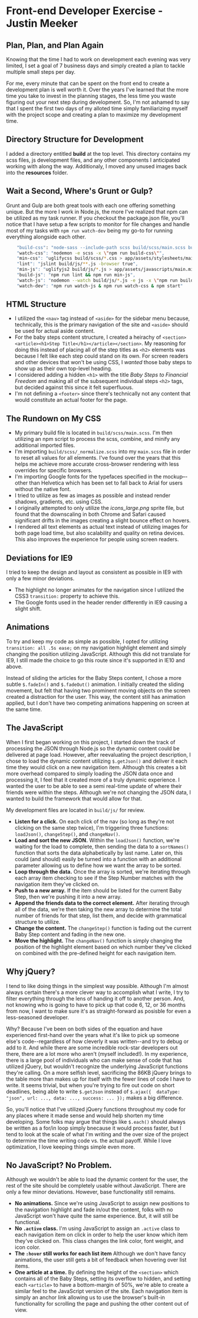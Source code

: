 Front-end Developer Exercise - Justin Meeker
============================================

Plan, Plan, and Plan Again
--------------------------

Knowing that the time I had to work on development each evening was very limited, I set a goal of 7 business days and simply created a plan to tackle multiple small steps per day.

For me, every minute that can be spent on the front end to create a development plan is well worth it. Over the years I've learned that the more time you take to invest in the planning stages, the less time you waste figuring out your next step during development. So, I'm not ashamed to say that I spent the first two days of my alloted time simply familiarizing myself with the project scope and creating a plan to maximize my development time.


Directory Structure for Development
-----------------------------------

I added a directory entitled **build** at the top level. This directory contains my scss files, js development files, and any other components I anticipated working with along the way. Additionaly, I moved any unused images back into the **resources** folder.


Wait a Second, Where's Grunt or Gulp?
------------------------------------

Grunt and Gulp are both great tools with each one offering something unique. But the more I work in Node.js, the more I've realized that npm can be utilized as my task runner. If you checkout the package.json file, you'll notice that I have setup a few scripts to monitor for file changes and handle most of my tasks with `npm run watch-dev` being my go-to for running everything alongside each other.

```sh
    "build-css": "node-sass --include-path scss build/scss/main.scss build/scss/main.css$
    "watch-css": "nodemon -e scss -x \"npm run build-css\"",
    "min-css": "uglifycss build/scss/*.css > app/assets/stylesheets/main.min.css",
    "lint": "jslint build/js/**.js -browser true",
    "min-js": "uglifyjs2 build/js/*.js > app/assets/javascripts/main.min.js",
    "build-js": "npm run lint && npm run min-js",
    "watch-js": "nodemon --watch build/js/*.js -e js -x \"npm run build-js\"",
    "watch-dev": "npm run watch-js & npm run watch-css & npm start"
```

HTML Structure
--------------

* I utilized the `<nav>` tag instead of `<aside>` for the sidebar menu because, technically, this is the primary navigation of the site and `<aside>` should be used for actual aside content.
* For the baby steps content structure, I created a heirachy of `<section><article><h1>Step Title</h1></article></section>`. My reasoning for doing this instead of placing all of the step titles as `<h2>` elements was because I felt like each step could stand on its own. For screen readers and other devices that won't be using CSS, I _wanted_ those baby steps to show up as their own top-level heading.
* I considered adding a hidden `<h1>` with the title _Baby Steps to Financial Freedom_ and making all of the subsequent individual steps `<h2>` tags, but decided against this since it felt superfluous.
* I'm not defining a `<footer>` since there's technically not any content that would constitute an actual footer for the page.

The Rundown on My CSS 
---------------------

* My primary build file is located in `build/scss/main.scss`. I'm then utilizing an npm script to process the scss, combine, and minify any additional imported files. 
* I'm importing `build/scss/_normalize.scss` into my `main.scss` file in order to reset all values for all elements. I've found over the years that this helps me achieve more accurate cross-browser rendering with less overrides for specific browsers.
* I'm importing Google fonts for the typefaces specified in the mockup–-other than Helvetica which has been set to fall back to Arial for users without the native font.
* I tried to utilize as few as images as possible and instead render shadows, gradients, etc. using CSS.
* I originally attempted to only utilize the *icons_large.png* sprite file, but found that the downscaling in both Chrome and Safari caused significant drifts in the images creating a slight bounce effect on hovers.
* I rendered all text elements as actual text instead of utilizing images for both page load time, but also scalability and quality on retina devices. This also improves the experience for people using screen readers.

Deviations for IE9
------------------

I tried to keep the design and layout as consistent as possible in IE9 with only a few minor deviations. 

* The highlight no longer animates for the navigation since I utilized the CSS3 `transition:` property to achieve this.
* The Google fonts used in the header render differently in IE9 causing a slight shift.

Animations
----------

To try and keep my code as simple as possible, I opted for utilizing `transition: all .5s ease;` on my navigation highlight element and simply changing the position utilizing JavaScript. Although this did not translate for IE9, I still made the choice to go this route since it's supported in IE10 and above.

Instead of sliding the articles for the Baby Steps content, I chose a more subtle `$.fadeIn()` and `$.fadeOut()` animation. I initially created the sliding movement, but felt that having two prominent moving objects on the screen created a distraction for the user. This way, the content still has animation applied, but I don't have two competing animations happening on screen at the same time.

The JavaScript
--------------

When I first began working on this project, I started down the track of processing the JSON through Node.js so the dynamic content could be delivered at page load. However, after reevaluating the project description, I chose to load the dynamic content utilizing `$.getJson()` and deliver it each time they would click on a new navigation item. Although this creates a bit more overhead compared to simply loading the JSON data once and processing it, I feel that it created more of a truly dynamic experience. I wanted the user to be able to see a semi real-time update of where their friends were within the steps. Although we're not changing the JSON data, I wanted to build the framework that would allow for that.

My development files are located in `build/js/` for review.

* **Listen for a click.** On each click of the nav (so long as they're not clicking on the same step twice), I'm triggering three functions: `loadJson()`, `changeStep()`, and `changeNav()`. 
* **Load and sort the new JSON.** Within the `loadJson()` function, we're waiting for the load to complete, then sending the data to a `sortNames()` function that sorts the data alphabetically by last name. Later on, this could (and should) easily be turned into a function with an additional parameter allowing us to define how we want the array to be sorted.
* **Loop through the data.** Once the array is sorted, we're iterating through each array item checking to see if the Step Number matches with the navigation item they've clicked on.
* **Push to a new array.** If the item should be listed for the current Baby Step, then we're pushing it into a new array.
* **Append the friends data to the correct element.** After iterating through all of the data, we're then taking the new array to determine the total number of friends for that step, list them, and decide with grammatical structure to utilize.
* **Change the content.** The `changeStep()` function is fading out the current Baby Step content and fading in the new one.
* **Move the highlight.** The `changeNav()` function is simply changing the position of the highlight element based on which number they've clicked on combined with the pre-defined height for each navigation item. 

Why jQuery?
-----------

I tend to like doing things in the simplest way possible. Although I'm almost always certain there's a more clever way to accomplish what I write, I try to filter everything through the lens of handing it off to another person. And, not knowing who is going to have to pick up that code 6, 12, or 36 months from now, I want to make sure it's as straight-forward as posisble for even a less-seasoned developer. 

Why? Because I've been on both sides of the equation and have experienced first-hand over the years what it's like to pick up someone else's code--regardless of how cleverly it was written--and try to debug or add to it. And while there are some incredible rock-star developers out there, there are a lot more who aren't (myself included!). In my experience, there is a large pool of individuals who can make sense of code that has utilized jQuery, but wouldn't recognize the underlying JavaScript functions they're calling. On a more selfish level, sacrificing the 86KB jQuery brings to the table more than makes up for itself with the fewer lines of code I have to write. It seems trivial, but when you're trying to fire out code on short deadlines, being able to write `$.getJson` instead of `$.ajax({  dataType: "json", url: ..., data: ..., success: ... });` makes a big difference.

So, you'll notice that I've utilized jQuery functions throughout my code for any places where it made sense and would help shorten my time developing. Some folks may argue that things like `$.each()` should always be written as a for/in loop simply bnecause it would process faster, but I tend to look at the scale of what I'm writing and the over size of the project to determine the time writing code vs. the actual payoff. While I love optimization, I love keeping things simple even more.

No JavaScript? No Problem.
--------------------------

Although we wouldn't be able to load the dynamic content for the user, the rest of the site should be completely usable without JavaScript. There are only a few minor deviations. However, base functionality still remains.

* **No animations.** Since we're using JavaScript to assign new positions to the navigation highlight and fade in/out the content, folks with no JavaScript won't have quite the same experience. But, it will still be functional.
* **No `.active` class.** I'm using JavaScript to assign an `.active` class to each navigation item on click in order to help the user know which item they've clicked on. This class changes the link color, font weight, and icon color.
* **The `:hover` still works for each list item** Although we don't have fancy animations, the user still gets a bit of feedback when hovering over list items.
* **One article at a time.** By defining the height of the `<section>` which contains all of the Baby Steps, setting its overflow to hidden, and setting each `<article>` to have a bottom-margin of 50%, we're able to create a similar feel to the JavaScript version of the site. Each navigation item is simply an anchor link allowing us to use the browser's built-in functionality for scrolling the page and pushing the other content out of view.
